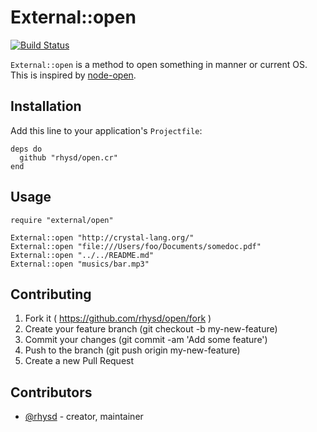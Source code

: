 External::open
==============
[![Build Status](https://travis-ci.org/rhysd/open.cr.svg)](https://travis-ci.org/rhysd/open.cr)

`External::open` is a method to open something in manner or current OS.
This is inspired by [node-open](https://github.com/pwnall/node-open).



## Installation

Add this line to your application's `Projectfile`:

```crystal
deps do
  github "rhysd/open.cr"
end
```



## Usage

```crystal
require "external/open"

External::open "http://crystal-lang.org/"
External::open "file:///Users/foo/Documents/somedoc.pdf"
External::open "../../README.md"
External::open "musics/bar.mp3"
```



## Contributing

1. Fork it ( https://github.com/rhysd/open/fork )
2. Create your feature branch (git checkout -b my-new-feature)
3. Commit your changes (git commit -am 'Add some feature')
4. Push to the branch (git push origin my-new-feature)
5. Create a new Pull Request

## Contributors

- [@rhysd](https://github.com/rhysd) - creator, maintainer
